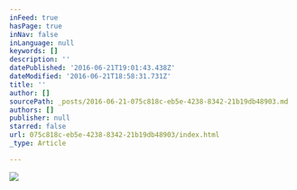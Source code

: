 ```yaml
---
inFeed: true
hasPage: true
inNav: false
inLanguage: null
keywords: []
description: ''
datePublished: '2016-06-21T19:01:43.438Z'
dateModified: '2016-06-21T18:58:31.731Z'
title: ''
author: []
sourcePath: _posts/2016-06-21-075c818c-eb5e-4238-8342-21b19db48903.md
authors: []
publisher: null
starred: false
url: 075c818c-eb5e-4238-8342-21b19db48903/index.html
_type: Article

---
```

![](https://the-grid-user-content.s3-us-west-2.amazonaws.com/064f04cb-aacc-4d8e-a599-184dfad0d822.jpg)
